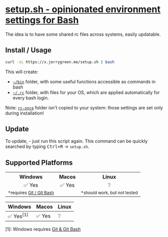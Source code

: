 # [setup.sh - opinionated environment settings for Bash](https://github.com/jerrygreen/setup.sh)

The idea is to have some shared rc files across systems, easily updatable.

## Install / Usage

```bash
curl -sL https://x.jerrygreen.me/setup.sh | bash
```

This will create:

- [`~/bin`](https://github.com/jerrygreen/setup.sh/tree/master/bin) folder, with some useful functions accessible as commands in bash
- [`~/.rc`](https://github.com/jerrygreen/setup.sh/tree/master/rc) folder, with files for your OS, which are applied automatically for every bash login.

Note: [`rc-once`](https://github.com/jerrygreen/setup.sh/tree/master/.rc-once) folder isn't copied to your system: those settings are set only during installation!

## Update

To update, - just run this script again. This command can be quickly searched by typing <kbd>Ctrl+R</kbd> -> `setup.sh`.

## Supported Platforms

<table>
<th>Windows</th>
<th>Macos</th>
<th>Linux</th>
<tr align="center">
<td>✅ Yes</td>
<td>✅ Yes</td>
<td>❔</td>
</tr>
<tr align="center">
<td><sup>*requires <a href="https://git-scm.com/downloads">Git / Git Bash</a></sup></td>
<td></td>
<td><sup>*should work, but not tested</sup></td>
</tr>
</table>

| Windows              | Macos  | Linux |
| -------------------- | ------ | ----- |
| ✅ Yes<sup>[1]</sup> | ✅ Yes | ❔    |

[1]: Windows requires [Git & Git Bash](https://git-scm.com/downloads)
